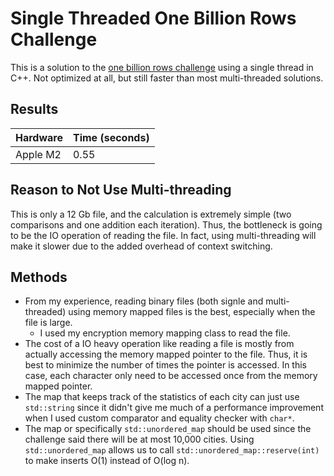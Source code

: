 # Single Threaded One Billion Rows Challenge
This is a solution to the [one billion rows challenge](https://github.com/gunnarmorling/1brc) using a single thread in C++. 
Not optimized at all, but still faster than most multi-threaded solutions.

## Results
| Hardware | Time (seconds) |
|----------|----------------|
| Apple M2 | 0.55           |

## Reason to Not Use Multi-threading
This is only a 12 Gb file, and the calculation is extremely simple (two comparisons and one addition each iteration). 
Thus, the bottleneck is going to be the IO operation of reading the file. In fact, 
using multi-threading will make it slower due to the added overhead of context switching.

## Methods
- From my experience, reading binary files (both signle and multi-threaded) using memory mapped files is the best, especially when the file is large.
  - I used my encryption memory mapping class to read the file.
- The cost of a IO heavy operation like reading a file is mostly from actually accessing the memory mapped pointer to the file. Thus, it is best to minimize 
    the number of times the pointer is accessed. In this case, each character only need to be accessed once from the memory mapped pointer.
- The map that keeps track of the statistics of each city can just use `std::string` since it didn't give me much of a performance improvement when 
I used custom comparator and equality checker with `char*`. 
- The map or specifically `std::unordered_map` should be used since the challenge said there will be at most 10,000 cities. 
Using `std::unordered_map` allows us to call `std::unordered_map::reserve(int)` to make inserts O(1) instead of O(log n).

